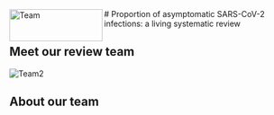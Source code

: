 <img align="left" width="165" height="57" src="https://zika.ispm.unibe.ch/COVID19/Logo_COAP.jpg" alt="Team">
# Proportion of asymptomatic SARS-CoV-2 infections: a living systematic review


## Meet our review team

<img src="https://zika.ispm.unibe.ch/COVID19/collageasymptomatics.jpg" alt="Team2">


## About our team
